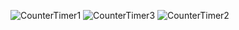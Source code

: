 ![CounterTimer1](https://github.com/SagarTk/JavaScript-Projects/assets/89976590/2f00e3a1-7dc2-4c52-a2f1-f829304531ce)
![CounterTimer3](https://github.com/SagarTk/JavaScript-Projects/assets/89976590/22ae1646-7818-445d-8177-daa083ac6eb0)
![CounterTimer2](https://github.com/SagarTk/JavaScript-Projects/assets/89976590/03153060-4301-4685-8743-6ad52340fe53)
